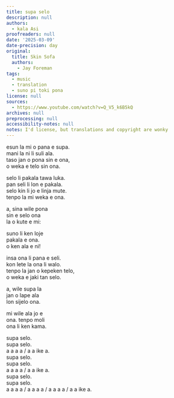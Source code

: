 ```yaml
---
title: supa selo
description: null
authors:
  - kala Asi
proofreaders: null
date: '2025-03-09'
date-precision: day
original:
  title: Skin Sofa
  authors:
    - Jay Foreman
tags:
  - music
  - translation
  - suno pi toki pona
license: null
sources:
  - https://www.youtube.com/watch?v=Q_V5_k6B5kQ
archives: null
preprocessing: null
accessibility-notes: null
notes: I'd license, but translations and copyright are wonky
---
```


esun la mi o pana e supa.  
mani la ni li suli ala.  
taso jan o pona sin e ona,  
o weka e telo sin ona.  

selo li pakala tawa luka.  
pan seli li lon e pakala.  
selo kin li jo e linja mute.  
tenpo la mi weka e ona.  

a, sina wile pona  
sin e selo ona  
la o kute e mi:  

suno li ken loje  
pakala e ona.  
o ken ala e ni!  

insa ona li pana e seli.  
kon lete la ona li walo.  
tenpo la jan o kepeken telo,  
o weka e jaki tan selo.  

a, wile supa la  
jan o lape ala  
lon sijelo ona.  

mi wile ala jo e  
ona. tenpo moli  
ona li ken kama.  

supa selo.  
supa selo.  
a a a a / a a ike a.  
supa selo.  
supa selo.  
a a a a / a a ike a.  
supa selo.  
supa selo.  
a a a a / a a a a / a a a a / a a ike a.
